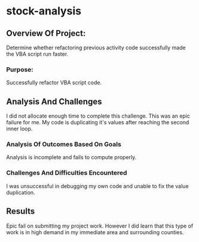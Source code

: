 # stock-analysis

## Overview Of Project: 
Determine whether refactoring previous activity code successfully made the VBA script run faster.

### Purpose:
Successfully refactor VBA script code.

## Analysis And Challenges
I did not allocate enough time to complete this challenge. This was an epic failure for me. My code is duplicating it's values after reaching the second inner loop.

### Analysis Of Outcomes Based On Goals
Analysis is incomplete and fails to compute properly.

### Challenges And Difficulties Encountered
I was unsuccessful in debugging my own code and unable to fix the value duplication.

## Results
Epic fail on submitting my project work. However I did learn that this type of work is in high demand in my immediate area and surrounding counties.
